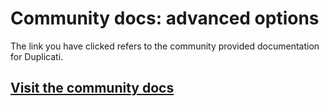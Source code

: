 # Community docs: advanced options

The link you have clicked refers to the community provided documentation for Duplicati.

## [Visit the community docs](https://docs.duplicati.com/en/latest/06-advanced-options/)
